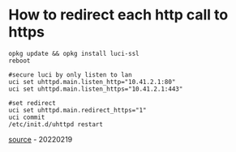 # How to redirect each http call to https

```
opkg update && opkg install luci-ssl
reboot

#secure luci by only listen to lan
uci set uhttpd.main.listen_http="10.41.2.1:80"
uci set uhttpd.main.listen_https="10.41.2.1:443"

#set redirect
uci set uhttpd.main.redirect_https="1"
uci commit
/etc/init.d/uhttpd restart
```

[source](https://openwrt.org/docs/guide-user/security/secure.access#luci) - 20220219
